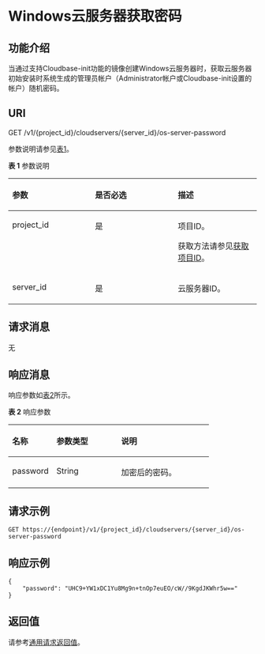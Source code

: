 # Windows云服务器获取密码<a name="ZH-CN_TOPIC_0125978579"></a>

## 功能介绍<a name="section57769674"></a>

当通过支持Cloudbase-init功能的镜像创建Windows云服务器时，获取云服务器初始安装时系统生成的管理员帐户（Administrator帐户或Cloudbase-init设置的帐户）随机密码。

## URI<a name="section50165025"></a>

GET /v1/\{project\_id\}/cloudservers/\{server\_id\}/os-server-password

参数说明请参见[表1](#table35528365105553)。

**表 1**  参数说明

<a name="table35528365105553"></a>
<table><thead align="left"><tr id="row17119455105553"><th class="cellrowborder" valign="top" width="33.33333333333333%" id="mcps1.2.4.1.1"><p id="p37105578"><a name="p37105578"></a><a name="p37105578"></a>参数</p>
</th>
<th class="cellrowborder" valign="top" width="33.33333333333333%" id="mcps1.2.4.1.2"><p id="p52761866"><a name="p52761866"></a><a name="p52761866"></a>是否必选</p>
</th>
<th class="cellrowborder" valign="top" width="33.33333333333333%" id="mcps1.2.4.1.3"><p id="p45852771"><a name="p45852771"></a><a name="p45852771"></a>描述</p>
</th>
</tr>
</thead>
<tbody><tr id="row39853249105553"><td class="cellrowborder" valign="top" width="33.33333333333333%" headers="mcps1.2.4.1.1 "><p id="p6887725105553"><a name="p6887725105553"></a><a name="p6887725105553"></a>project_id</p>
</td>
<td class="cellrowborder" valign="top" width="33.33333333333333%" headers="mcps1.2.4.1.2 "><p id="p21034813105553"><a name="p21034813105553"></a><a name="p21034813105553"></a>是</p>
</td>
<td class="cellrowborder" valign="top" width="33.33333333333333%" headers="mcps1.2.4.1.3 "><p id="p37593705"><a name="p37593705"></a><a name="p37593705"></a>项目ID。</p>
<p id="p1180512217438"><a name="p1180512217438"></a><a name="p1180512217438"></a>获取方法请参见<a href="获取项目ID.md">获取项目ID</a>。</p>
</td>
</tr>
<tr id="row670727210579"><td class="cellrowborder" valign="top" width="33.33333333333333%" headers="mcps1.2.4.1.1 "><p id="p41505172105731"><a name="p41505172105731"></a><a name="p41505172105731"></a>server_id</p>
</td>
<td class="cellrowborder" valign="top" width="33.33333333333333%" headers="mcps1.2.4.1.2 "><p id="p6475762105731"><a name="p6475762105731"></a><a name="p6475762105731"></a>是</p>
</td>
<td class="cellrowborder" valign="top" width="33.33333333333333%" headers="mcps1.2.4.1.3 "><p id="p54774717105731"><a name="p54774717105731"></a><a name="p54774717105731"></a>云服务器ID。</p>
</td>
</tr>
</tbody>
</table>

## 请求消息<a name="section1172344041018"></a>

无

## 响应消息<a name="section36835188"></a>

响应参数如[表2](#table23477058)所示。

**表 2**  响应参数

<a name="table23477058"></a>
<table><thead align="left"><tr id="row2792905"><th class="cellrowborder" valign="top" width="22.052205220522055%" id="mcps1.2.4.1.1"><p id="p24898733"><a name="p24898733"></a><a name="p24898733"></a>名称</p>
</th>
<th class="cellrowborder" valign="top" width="32.20322032203221%" id="mcps1.2.4.1.2"><p id="p17614915"><a name="p17614915"></a><a name="p17614915"></a>参数类型</p>
</th>
<th class="cellrowborder" valign="top" width="45.744574457445744%" id="mcps1.2.4.1.3"><p id="p17521988"><a name="p17521988"></a><a name="p17521988"></a>说明</p>
</th>
</tr>
</thead>
<tbody><tr id="row9994955"><td class="cellrowborder" valign="top" width="22.052205220522055%" headers="mcps1.2.4.1.1 "><p id="p4284989"><a name="p4284989"></a><a name="p4284989"></a>password</p>
</td>
<td class="cellrowborder" valign="top" width="32.20322032203221%" headers="mcps1.2.4.1.2 "><p id="p62312200"><a name="p62312200"></a><a name="p62312200"></a>String</p>
</td>
<td class="cellrowborder" valign="top" width="45.744574457445744%" headers="mcps1.2.4.1.3 "><p id="p60002101"><a name="p60002101"></a><a name="p60002101"></a>加密后的密码。</p>
</td>
</tr>
</tbody>
</table>

## 请求示例<a name="section1134418254116"></a>

```
GET https://{endpoint}/v1/{project_id}/cloudservers/{server_id}/os-server-password
```

## 响应示例<a name="section7495161632511"></a>

```
{
    "password": "UHC9+YW1xDC1Yu8Mg9n+tnOp7euEO/cW//9KgdJKWhr5w=="
}
```

## 返回值<a name="section63081244"></a>

请参考[通用请求返回值](通用请求返回值.md)。

